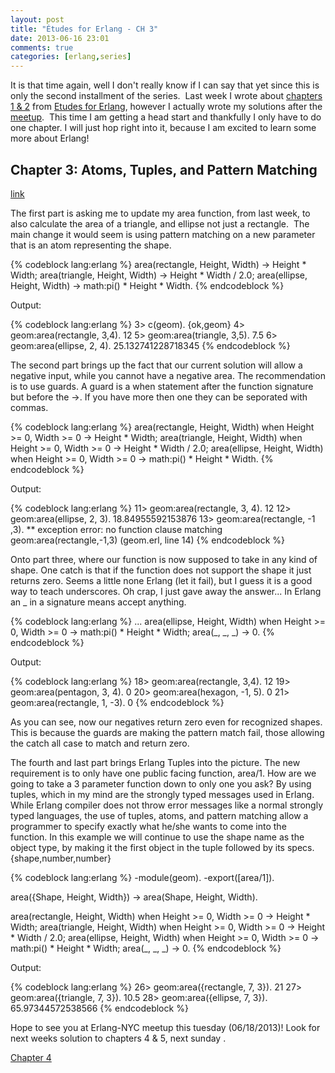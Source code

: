 ```yaml
---
layout: post
title: "Études for Erlang - CH 3"
date: 2013-06-16 23:01
comments: true
categories: [erlang,series]
---
```

It is that time again, well I don't really know if I can say that yet since this is only the second installment of the series.  Last week I wrote about [chapters 1 &amp; 2](/2013/06/14/etudes-for-erlang-ch-1-and-2/) from <a href="http://chimera.labs.oreilly.com/books/1234000000726" target="_blank">Etudes for Erlang</a>, however I actually wrote my solutions after the <a href="http://www.meetup.com/Erlang-NYC/events/122174852/" target="_blank">meetup</a>.  This time I am getting a head start and thankfully I only have to do one chapter. I will just hop right into it, because I am excited to learn some more about Erlang!<!--more-->
<h2>Chapter 3: Atoms, Tuples, and Pattern Matching</h2>
<a href="http://chimera.labs.oreilly.com/books/1234000000726/ch03.html" target="_blank">link</a>

The first part is asking me to update my area function, from last week, to also calculate the area of a triangle, and ellipse not just a rectangle.  The main change it would seem is using pattern matching on a new parameter that is an atom representing the shape.

{% codeblock lang:erlang %}
area(rectangle, Height, Width) ->
	Height * Width;
area(triangle, Height, Width) ->
	Height * Width / 2.0;
area(ellipse, Height, Width) ->
	math:pi() * Height * Width.
{% endcodeblock %}

Output:

{% codeblock lang:erlang %}
3> c(geom).
{ok,geom}
4> geom:area(rectangle, 3,4).
12
5> geom:area(triangle, 3,5).
7.5
6> geom:area(ellipse, 2, 4).
25.132741228718345
{% endcodeblock %}

The second part brings up the fact that our current solution will allow a negative input, while you cannot have a negative area. The recommendation is to use guards. A guard is a when statement after the function signature but before the -&gt;. If you have more then one they can be seporated with commas.

{% codeblock lang:erlang %}
area(rectangle, Height, Width) when Height >= 0, Width >= 0 ->
	Height * Width;
area(triangle, Height, Width) when Height >= 0, Width >= 0  ->
	Height * Width / 2.0;
area(ellipse, Height, Width) when Height >= 0, Width >= 0  ->
	math:pi() * Height * Width.
{% endcodeblock %}

Output:

{% codeblock lang:erlang %}
11> geom:area(rectangle, 3, 4).
12
12> geom:area(ellipse, 2, 3).
18.84955592153876
13> geom:area(rectangle, -1 ,3).
** exception error: no function clause matching geom:area(rectangle,-1,3) (geom.erl, line 14)
{% endcodeblock %}

Onto part three, where our function is now supposed to take in any kind of shape. One catch is that if the function does not support the shape it just returns zero. Seems a little none Erlang (let it fail), but I guess it is a good way to teach underscores. Oh crap, I just gave away the answer... In Erlang an _ in a signature means accept anything.

{% codeblock lang:erlang %}
...
area(ellipse, Height, Width) when Height >= 0, Width >= 0  ->
	math:pi() * Height * Width;
area(_, _, _) ->
	0.
{% endcodeblock %}

Output:

{% codeblock lang:erlang %}
18> geom:area(rectangle, 3,4).
12
19> geom:area(pentagon, 3, 4).
0
20> geom:area(hexagon, -1, 5).
0
21> geom:area(rectangle, 1, -3).
0
{% endcodeblock %}

As you can see, now our negatives return zero even for recognized shapes. This is because the guards are making the pattern match fail, those allowing the catch all case to match and return zero.

The fourth and last part brings Erlang Tuples into the picture. The new requirement is to only have one public facing function, area/1. How are we going to take a 3 parameter function down to only one you ask? By using tuples, which in my mind are the strongly typed messages used in Erlang. While Erlang compiler does not throw error messages like a normal strongly typed languages, the use of tuples, atoms, and pattern matching allow a programmer to specify exactly what he/she wants to come into the function. In this example we will continue to use the shape name as the object type, by making it the first object in the tuple followed by its specs. {shape,number,number}

{% codeblock lang:erlang %}
-module(geom).
-export([area/1]).

area({Shape, Height, Width}) ->
	area(Shape, Height, Width).

area(rectangle, Height, Width) when Height >= 0, Width >= 0 ->
	Height * Width;
area(triangle, Height, Width) when Height >= 0, Width >= 0  ->
	Height * Width / 2.0;
area(ellipse, Height, Width) when Height >= 0, Width >= 0  ->
	math:pi() * Height * Width;
area(_, _, _) ->
	0.
{% endcodeblock %}

Output:

{% codeblock lang:erlang %}
26> geom:area({rectangle, 7, 3}).
21
27> geom:area({triangle, 7, 3}).
10.5
28> geom:area({ellipse, 7, 3}).
65.97344572538566
{% endcodeblock %}

Hope to see you at Erlang-NYC meetup this tuesday (06/18/2013)! Look for next weeks solution to chapters 4 &amp; 5, next sunday .

[Chapter 4](/2013/06/25/etudes-for-erlang-ch-4)